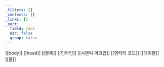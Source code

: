 ```yaml
---
_filters: []
_contexts: []
_links: []
_sort:
  field: rank
  asc: false
  group: false
---
```

[[body]]
[[head]]
[[블록]]
[[인라인]]
[[시멘틱 마크업]]
[[엔티티 코드]]
[[테이블]]
[[폼]]